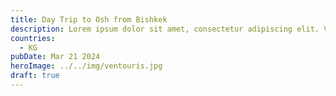 ```yaml
---
title: Day Trip to Osh from Bishkek
description: Lorem ipsum dolor sit amet, consectetur adipiscing elit. Vestibulum facilisis molestie commodo. Curabitur ornare maximus tortor a venenatis. Suspendisse a nibh laoreet justo interdum sollicitudin.
countries:
  - KG
pubDate: Mar 21 2024
heroImage: ../../img/ventouris.jpg
draft: true
---
```

